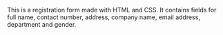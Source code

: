 This is a registration form made with HTML and CSS. It contains fields for full name, contact number, address, company name, email address, department and gender.
